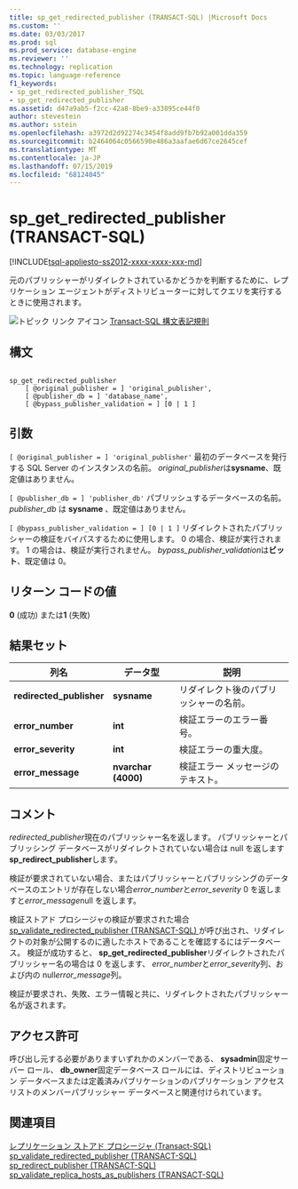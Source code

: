 ```yaml
---
title: sp_get_redirected_publisher (TRANSACT-SQL) |Microsoft Docs
ms.custom: ''
ms.date: 03/03/2017
ms.prod: sql
ms.prod_service: database-engine
ms.reviewer: ''
ms.technology: replication
ms.topic: language-reference
f1_keywords:
- sp_get_redirected_publisher_TSQL
- sp_get_redirected_publisher
ms.assetid: d47a9ab5-f2cc-42a8-8be9-a33895ce44f0
author: stevestein
ms.author: sstein
ms.openlocfilehash: a3972d2d92274c3454f8add9fb7b92a001dda359
ms.sourcegitcommit: b2464064c0566590e486a3aafae6d67ce2645cef
ms.translationtype: MT
ms.contentlocale: ja-JP
ms.lasthandoff: 07/15/2019
ms.locfileid: "68124045"
---
```

# <a name="spgetredirectedpublisher-transact-sql"></a>sp_get_redirected_publisher (TRANSACT-SQL)
[!INCLUDE[tsql-appliesto-ss2012-xxxx-xxxx-xxx-md](../../includes/tsql-appliesto-ss2012-xxxx-xxxx-xxx-md.md)]

  元のパブリッシャーがリダイレクトされているかどうかを判断するために、レプリケーション エージェントがディストリビューターに対してクエリを実行するときに使用されます。  
  
 ![トピック リンク アイコン](../../database-engine/configure-windows/media/topic-link.gif "トピック リンク アイコン") [Transact-SQL 構文表記規則](../../t-sql/language-elements/transact-sql-syntax-conventions-transact-sql.md)  
  
## <a name="syntax"></a>構文  
  
```  
  
sp_get_redirected_publisher   
    [ @original_publisher = ] 'original_publisher',  
    [ @publisher_db = ] 'database_name',   
    [ @bypass_publisher_validation = ] [0 | 1 ]  
```  
  
## <a name="arguments"></a>引数  
`[ @original_publisher = ] 'original_publisher'` 最初のデータベースを発行する SQL Server のインスタンスの名前。 *original_publisher*は**sysname**、既定値はありません。
  
`[ @publisher_db = ] 'publisher_db'` パブリッシュするデータベースの名前。 *publisher_db* は **sysname** 、既定値はありません。  
  
`[ @bypass_publisher_validation = ] [0 | 1 ]` リダイレクトされたパブリッシャーの検証をバイパスするために使用します。 0 の場合、検証が実行されます。 1 の場合は、検証が実行されません。 *bypass_publisher_validation*は**ビット**、既定値は 0。  
  
## <a name="return-code-values"></a>リターン コードの値  
 **0** (成功) または**1** (失敗)  
  
## <a name="result-sets"></a>結果セット  
  
|列名|データ型|説明|  
|-----------------|---------------|-----------------|  
|**redirected_publisher**|**sysname**|リダイレクト後のパブリッシャーの名前。|  
|**error_number**|**int**|検証エラーのエラー番号。|  
|**error_severity**|**int**|検証エラーの重大度。|  
|**error_message**|**nvarchar (4000)**|検証エラー メッセージのテキスト。|  
  
## <a name="remarks"></a>コメント  
 *redirected_publisher*現在のパブリッシャー名を返します。 パブリッシャーとパブリッシング データベースがリダイレクトされていない場合は null を返します**sp_redirect_publisher**します。  
  
 検証が要求されていない場合、またはパブリッシャーとパブリッシングのデータベースのエントリが存在しない場合*error_number*と*error_severity* 0 を返しますと*error_message*null を返します。  
  
 検証ストアド プロシージャの検証が要求された場合[sp_validate_redirected_publisher &#40;TRANSACT-SQL&#41; ](../../relational-databases/system-stored-procedures/sp-validate-redirected-publisher-transact-sql.md)が呼び出され、リダイレクトの対象が公開するのに適したホストであることを確認するにはデータベース。 検証が成功すると、 **sp_get_redirected_publisher**リダイレクトされたパブリッシャー名の場合は 0 を返します、 *error_number*と*error_severity*列、および内の null*error_message*列。  
  
 検証が要求され、失敗、エラー情報と共に、リダイレクトされたパブリッシャー名が返されます。  
  
## <a name="permissions"></a>アクセス許可  
 呼び出し元する必要がありますいずれかのメンバーである、 **sysadmin**固定サーバー ロール、 **db_owner**固定データベース ロールには、ディストリビューション データベースまたは定義済みパブリケーションのパブリケーション アクセス リストのメンバーパブリッシャー データベースと関連付けられています。  
  
## <a name="see-also"></a>関連項目  
 [レプリケーション ストアド プロシージャ &#40;Transact-SQL&#41;](../../relational-databases/system-stored-procedures/replication-stored-procedures-transact-sql.md)   
 [sp_validate_redirected_publisher &#40;TRANSACT-SQL&#41;](../../relational-databases/system-stored-procedures/sp-validate-redirected-publisher-transact-sql.md)   
 [sp_redirect_publisher &#40;TRANSACT-SQL&#41;](../../relational-databases/system-stored-procedures/sp-redirect-publisher-transact-sql.md)   
 [sp_validate_replica_hosts_as_publishers &#40;TRANSACT-SQL&#41;](../../relational-databases/system-stored-procedures/sp-validate-replica-hosts-as-publishers-transact-sql.md)  
  
  
